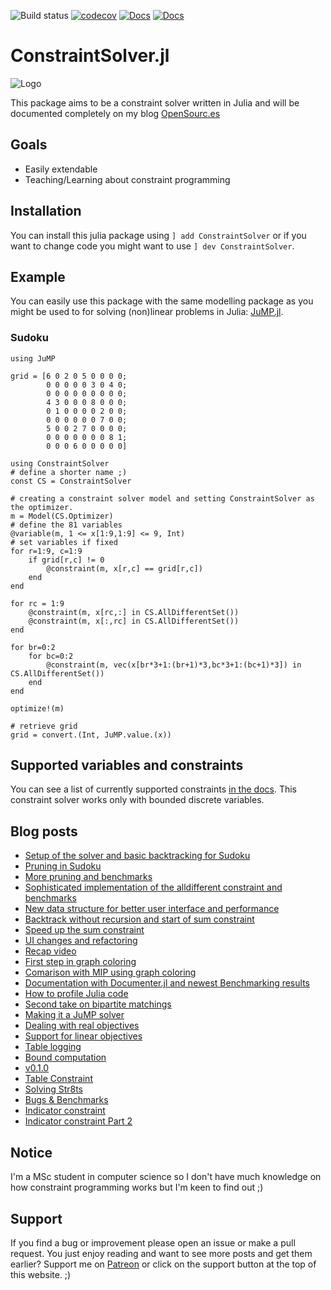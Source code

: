 ![Build status](https://github.com/Wikunia/ConstraintSolver.jl/workflows/Run%20tests/badge.svg) [![codecov](https://codecov.io/gh/Wikunia/ConstraintSolver.jl/branch/master/graph/badge.svg)](https://codecov.io/gh/Wikunia/ConstraintSolver.jl)
[![Docs](https://img.shields.io/badge/docs-latest-blue.svg)](https://wikunia.github.io/ConstraintSolver.jl/dev)
[![Docs](https://img.shields.io/badge/docs-stable-blue.svg)](https://wikunia.github.io/ConstraintSolver.jl/stable)

# ConstraintSolver.jl

![Logo](https://user-images.githubusercontent.com/4931746/83681097-2c247480-a5e2-11ea-9301-0c46726dea25.png)

This package aims to be a constraint solver written in Julia and will be documented completely on my blog [OpenSourc.es](https://opensourc.es/blog/constraint-solver-1)


## Goals
- Easily extendable
- Teaching/Learning about constraint programming

## Installation
You can install this julia package using 
`] add ConstraintSolver` or if you want to change code you might want to use
`] dev ConstraintSolver`. 

## Example

You can easily use this package with the same modelling package as you might be used to for solving (non)linear problems in Julia: [JuMP.jl](https://github.com/JuliaOpt/JuMP.jl).

### Sudoku
```
using JuMP

grid = [6 0 2 0 5 0 0 0 0;
        0 0 0 0 0 3 0 4 0;
        0 0 0 0 0 0 0 0 0;
        4 3 0 0 0 8 0 0 0;
        0 1 0 0 0 0 2 0 0;
        0 0 0 0 0 0 7 0 0;
        5 0 0 2 7 0 0 0 0;
        0 0 0 0 0 0 0 8 1;
        0 0 0 6 0 0 0 0 0]

using ConstraintSolver
# define a shorter name ;)
const CS = ConstraintSolver

# creating a constraint solver model and setting ConstraintSolver as the optimizer.
m = Model(CS.Optimizer) 
# define the 81 variables
@variable(m, 1 <= x[1:9,1:9] <= 9, Int)
# set variables if fixed
for r=1:9, c=1:9
    if grid[r,c] != 0
        @constraint(m, x[r,c] == grid[r,c])
    end
end

for rc = 1:9
    @constraint(m, x[rc,:] in CS.AllDifferentSet())
    @constraint(m, x[:,rc] in CS.AllDifferentSet())
end

for br=0:2
    for bc=0:2
        @constraint(m, vec(x[br*3+1:(br+1)*3,bc*3+1:(bc+1)*3]) in CS.AllDifferentSet())
    end
end

optimize!(m)

# retrieve grid
grid = convert.(Int, JuMP.value.(x))
```

## Supported variables and constraints
You can see a list of currently supported constraints [in the docs](https://wikunia.github.io/ConstraintSolver.jl/dev/supported.html).
This constraint solver works only with bounded discrete variables.


## Blog posts
- [Setup of the solver and basic backtracking for Sudoku](https://opensourc.es/blog/constraint-solver-1)
- [Pruning in Sudoku](https://opensourc.es/blog/constraint-solver-pruning)
- [More pruning and benchmarks](https://opensourc.es/blog/constraint-solver-pruning-benchmarking)
- [Sophisticated implementation of the alldifferent constraint and benchmarks](https://opensourc.es/blog/constraint-solver-alldifferent)
- [New data structure for better user interface and performance](https://opensourc.es/blog/constraint-solver-data-structure)
- [Backtrack without recursion and start of sum constraint](https://opensourc.es/blog/constraint-solver-backtrack-sum)
- [Speed up the sum constraint](https://opensourc.es/blog/constraint-solver-sum-speed)
- [UI changes and refactoring](https://opensourc.es/blog/constraint-solver-ui-refactor)
- [Recap video](https://opensourc.es/blog/constraint-solver-first-recap)
- [First step in graph coloring](https://opensourc.es/blog/constraint-solver-simple-graph-coloring)
- [Comarison with MIP using graph coloring](https://opensourc.es/blog/constraint-solver-mip-graph-coloring)
- [Documentation with Documenter.jl and newest Benchmarking results](https://opensourc.es/blog/constraint-solver-docs-and-benchmarks)
- [How to profile Julia code](https://opensourc.es/blog/constraint-solver-profiling)
- [Second take on bipartite matchings](https://opensourc.es/blog/constraint-solver-bipartite-matching)
- [Making it a JuMP solver](https://opensourc.es/blog/constraint-solver-jump)
- [Dealing with real objectives](https://opensourc.es/blog/constraint-solver-floats)
- [Support for linear objectives](https://opensourc.es/blog/constraint-solver-linear-objective)
- [Table logging](https://opensourc.es/blog/table-logging)
- [Bound computation](https://opensourc.es/blog/constraint-solver-bounds)
- [v0.1.0](https://opensourc.es/blog/constraint-solver-v0.1.0)
- [Table Constraint](https://opensourc.es/blog/constraint-solver-table-constraint)
- [Solving Str8ts](https://opensourc.es/blog/constraint-solver-str8ts)
- [Bugs & Benchmarks](https://opensourc.es/blog/constraint-solver-bugs-and-benchmarks/)
- [Indicator constraint](https://opensourc.es/blog/constraint-solver-indicator/)
- [Indicator constraint Part 2](https://opensourc.es/blog/constraint-solver-indicator-2/)

## Notice
I'm a MSc student in computer science so I don't have much knowledge on how constraint programming works but I'm keen to find out ;)

## Support
If you find a bug or improvement please open an issue or make a pull request. 
You just enjoy reading and want to see more posts and get them earlier? Support me on [Patreon](https://www.patreon.com/opensources) or click on the support button at the top of this website. ;)
